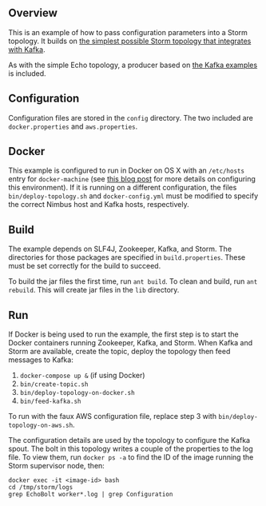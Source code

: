 ## Overview

This is an example of how to pass configuration parameters into a Storm topology.  It builds on [the simplest possible Storm topology that integrates with Kafka](https://github.com/patrickmay/kafka-storm).

As with the simple Echo topology, a producer based on [the Kafka examples](https://cwiki.apache.org/confluence/display/KAFKA/0.8.0+Producer+Example) is included.

## Configuration

Configuration files are stored in the ```config``` directory.  The two included are ```docker.properties``` and ```aws.properties```.

## Docker

This example is configured to run in Docker on OS X with an ```/etc/hosts``` entry for ```docker-machine``` (see [this blog post](https://softwarematters.wordpress.com/2015/09/27/docker-machine/) for more details on configuring this environment).  If it is running on a different configuration, the files ```bin/deploy-topology.sh``` and ```docker-config.yml``` must be modified to specify the correct Nimbus host and Kafka hosts, respectively.

## Build

The example depends on SLF4J, Zookeeper, Kafka, and Storm.  The directories for those packages are specified in ```build.properties```.  These must be set correctly for the build to succeed.

To build the jar files the first time, run ```ant build```.  To clean and build, run ```ant rebuild```.  This will create jar files in the ```lib``` directory.

## Run

If Docker is being used to run the example, the first step is to start the Docker containers running Zookeeper, Kafka, and Storm.  When Kafka and Storm are available, create the topic, deploy the topology then feed messages to Kafka:

1. ```docker-compose up &``` (if using Docker)
2. ```bin/create-topic.sh```
3. ```bin/deploy-topology-on-docker.sh```
4. ```bin/feed-kafka.sh```

To run with the faux AWS configuration file, replace step 3 with ```bin/deploy-topology-on-aws.sh```.

The configuration details are used by the topology to configure the Kafka spout.  The bolt in this topology writes a couple of the properties to the log file.  To view them, run ```docker ps -a``` to find the ID of the image running the Storm supervisor node, then:

```
docker exec -it <image-id> bash
cd /tmp/storm/logs
grep EchoBolt worker*.log | grep Configuration
```
